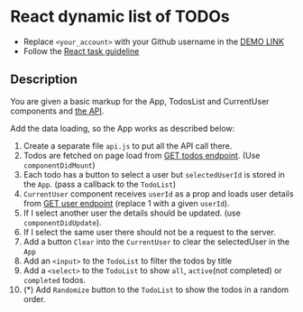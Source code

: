 # React dynamic list of TODOs
- Replace `<your_account>` with your Github username in the
  [DEMO LINK](https://oivannikov.github.io/react_dynamic-list-of-todos/)
- Follow the [React task guideline](https://github.com/mate-academy/react_task-guideline#react-tasks-guideline)

## Description
You are given a basic markup for the App, TodosList and CurrentUser components and [the API](https://mate-academy.github.io/fe-students-api/).

Add the data loading, so the App works as described below:

1. Create a separate file `api.js` to put all the API call there.
1. Todos are fetched on page load from [GET todos endpoint](https://mate-api.herokuapp.com/todos). (Use `componentDidMount`)
1. Each todo has a button to select a user but `selectedUserId` is stored in the `App`. (pass a callback to the `TodoList`)
1. `CurrentUser` component receives `userId` as a prop and loads user details from [GET user endpoint](https://mate-api.herokuapp.com/users/1) (replace 1 with a given `userId`).
1. If I select another user the details should be updated. (use `componentDidUpdate`).
1. If I select the same user there should not be a request to the server.
1. Add a button `Clear` into the `CurrentUser` to clear the selectedUser in the `App`
1. Add an `<input>` to the `TodoList` to filter the todos by title
1. Add a `<select>` to the `TodoList` to show `all`, `active`(not completed) or `completed` todos.
1. (*) Add `Randomize` button to the `TodoList` to show the todos in a random order.
